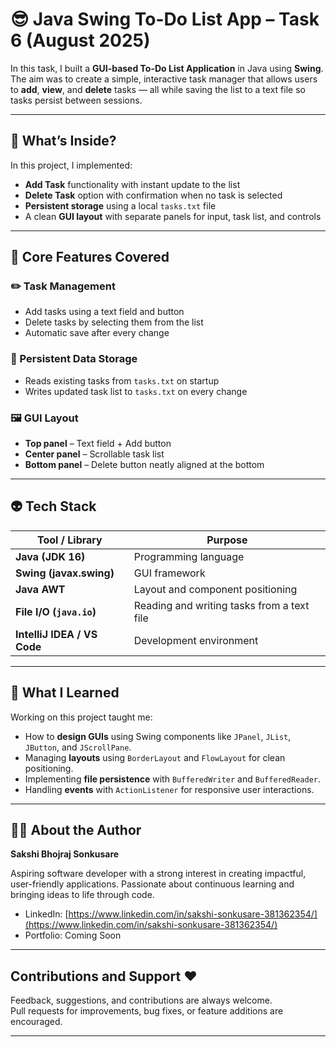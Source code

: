 # 😎 Java Swing To-Do List App – Task 6 (August 2025)

In this task, I built a **GUI-based To-Do List Application** in Java using **Swing**.  
The aim was to create a simple, interactive task manager that allows users to **add**, **view**, and **delete** tasks — all while saving the list to a text file so tasks persist between sessions.

---

## 🦕 What’s Inside?

In this project, I implemented:
- **Add Task** functionality with instant update to the list  
- **Delete Task** option with confirmation when no task is selected  
- **Persistent storage** using a local `tasks.txt` file  
- A clean **GUI layout** with separate panels for input, task list, and controls  

---

## 🪼 Core Features Covered

### ✏️ Task Management
- Add tasks using a text field and button  
- Delete tasks by selecting them from the list  
- Automatic save after every change  

### 💾 Persistent Data Storage
- Reads existing tasks from `tasks.txt` on startup  
- Writes updated task list to `tasks.txt` on every change  

### 🖼 GUI Layout
- **Top panel** – Text field + Add button  
- **Center panel** – Scrollable task list  
- **Bottom panel** – Delete button neatly aligned at the bottom  

---

## 👽 Tech Stack

| Tool / Library           | Purpose |
|--------------------------|---------|
| **Java (JDK 16)**        | Programming language |
| **Swing (javax.swing)**  | GUI framework |
| **Java AWT**             | Layout and component positioning |
| **File I/O (`java.io`)** | Reading and writing tasks from a text file |
| **IntelliJ IDEA / VS Code** | Development environment |

---

## 🐲 What I Learned

Working on this project taught me:
- How to **design GUIs** using Swing components like `JPanel`, `JList`, `JButton`, and `JScrollPane`.  
- Managing **layouts** using `BorderLayout` and `FlowLayout` for clean positioning.  
- Implementing **file persistence** with `BufferedWriter` and `BufferedReader`.  
- Handling **events** with `ActionListener` for responsive user interactions.  

---

## 🥤🍀 About the Author

**Sakshi Bhojraj Sonkusare**  

Aspiring software developer with a strong interest in creating impactful, user-friendly applications. Passionate about continuous learning and bringing ideas to life through code.

- LinkedIn: [https://www.linkedin.com/in/sakshi-sonkusare-381362354/](https://www.linkedin.com/in/sakshi-sonkusare-381362354/)  
- Portfolio: Coming Soon  

---

## Contributions and Support ❤️

Feedback, suggestions, and contributions are always welcome.   
Pull requests for improvements, bug fixes, or feature additions are encouraged.

---
